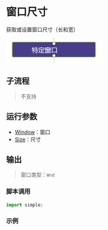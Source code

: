 # 窗口尺寸 
获取或设置窗口尺寸（长和宽）

![action](./images/2022-11-27_143849.png ':size=90%')

## 子流程
> 不支持

## 运行参数

* [Window](./types/Wnd.md)：窗口
* [Size](./types/Size.md)：尺寸



## 输出

> 窗口类型：`Wnd`


### 脚本调用

```python
import simple;

```

### 示例
